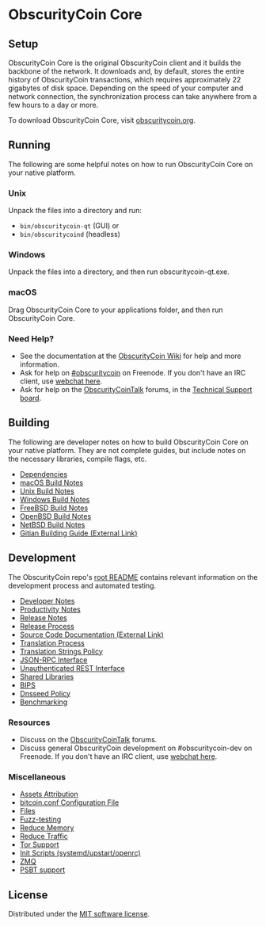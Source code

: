 ObscurityCoin Core
=============

Setup
---------------------
ObscurityCoin Core is the original ObscurityCoin client and it builds the backbone of the network. It downloads and, by default, stores the entire history of ObscurityCoin transactions, which requires approximately 22 gigabytes of disk space. Depending on the speed of your computer and network connection, the synchronization process can take anywhere from a few hours to a day or more.

To download ObscurityCoin Core, visit [obscuritycoin.org](/).

Running
---------------------
The following are some helpful notes on how to run ObscurityCoin Core on your native platform.

### Unix

Unpack the files into a directory and run:

- `bin/obscuritycoin-qt` (GUI) or
- `bin/obscuritycoind` (headless)

### Windows

Unpack the files into a directory, and then run obscuritycoin-qt.exe.

### macOS

Drag ObscurityCoin Core to your applications folder, and then run ObscurityCoin Core.

### Need Help?

* See the documentation at the [ObscurityCoin Wiki](https://obscuritycoin.info/) for help and more information.
* Ask for help on [#obscuritycoin](https://webchat.freenode.net/#obscuritycoin) on Freenode. If you don't have an IRC client, use [webchat here](https://webchat.freenode.net/#obscuritycoin).
* Ask for help on the [ObscurityCoinTalk](https://obscuritycointalk.io/) forums, in the [Technical Support board](https://obscuritycointalk.io/c/technical-support).

Building
---------------------
The following are developer notes on how to build ObscurityCoin Core on your native platform. They are not complete guides, but include notes on the necessary libraries, compile flags, etc.

- [Dependencies](dependencies.md)
- [macOS Build Notes](build-osx.md)
- [Unix Build Notes](build-unix.md)
- [Windows Build Notes](build-windows.md)
- [FreeBSD Build Notes](build-freebsd.md)
- [OpenBSD Build Notes](build-openbsd.md)
- [NetBSD Build Notes](build-netbsd.md)
- [Gitian Building Guide (External Link)](https://github.com/bitcoin-core/docs/blob/master/gitian-building.md)

Development
---------------------
The ObscurityCoin repo's [root README](/README.md) contains relevant information on the development process and automated testing.

- [Developer Notes](developer-notes.md)
- [Productivity Notes](productivity.md)
- [Release Notes](release-notes.md)
- [Release Process](release-process.md)
- [Source Code Documentation (External Link)](https://doxygen.bitcoincore.org/)
- [Translation Process](translation_process.md)
- [Translation Strings Policy](translation_strings_policy.md)
- [JSON-RPC Interface](JSON-RPC-interface.md)
- [Unauthenticated REST Interface](REST-interface.md)
- [Shared Libraries](shared-libraries.md)
- [BIPS](bips.md)
- [Dnsseed Policy](dnsseed-policy.md)
- [Benchmarking](benchmarking.md)

### Resources
* Discuss on the [ObscurityCoinTalk](https://obscuritycointalk.io/) forums.
* Discuss general ObscurityCoin development on #obscuritycoin-dev on Freenode. If you don't have an IRC client, use [webchat here](https://webchat.freenode.net/#obscuritycoin-dev).

### Miscellaneous
- [Assets Attribution](assets-attribution.md)
- [bitcoin.conf Configuration File](bitcoin-conf.md)
- [Files](files.md)
- [Fuzz-testing](fuzzing.md)
- [Reduce Memory](reduce-memory.md)
- [Reduce Traffic](reduce-traffic.md)
- [Tor Support](tor.md)
- [Init Scripts (systemd/upstart/openrc)](init.md)
- [ZMQ](zmq.md)
- [PSBT support](psbt.md)

License
---------------------
Distributed under the [MIT software license](/COPYING).
